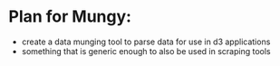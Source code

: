 # Plan for Mungy:

* create a data munging tool to parse data for use in d3 applications
* something that is generic enough to also be used in scraping tools
